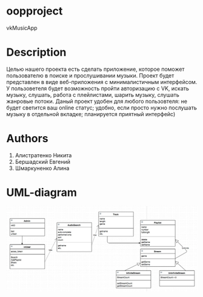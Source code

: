 # oopproject
vkMusicApp
# Description
Целью нашего проекта есть сделать приложение, которое поможет пользователю в поиске и прослушивании музыки. Проект будет представлен в виде веб-приложения с минималистичным интерфейсом. У пользоветеля будет возможность пройти авторизацию с VK, искать музыку, слушать, работа с плейлистами, шарить музыку, слушать жанровые потоки. Даный проект удобен для любого пользовтеля: не будет светится ваш online статус; удобно, если просто нужно послушать музыку в отдельной вкладке; планируется приятный интерфейс)

# Authors
1. Алистратенко Никита
2. Бершадский Евгений
3. Шмаркуненко Алина

# UML-diagram
![uml](https://github.com/zbershadsky/oopproject/blob/master/oop.jpg)
